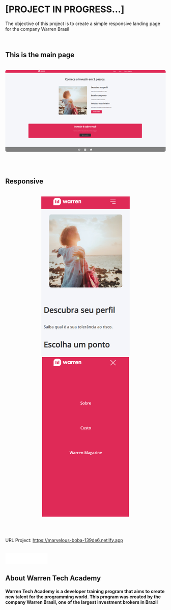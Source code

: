 <h1>[PROJECT IN PROGRESS...]</h1>

<p>The objective of this project is to create a simple responsive landing page for the company Warren Brasil</p>

<br>

<h2>This is the main page</h2>

<br>

<img style='border-radius: 5px' src='./assets/images/imagesFromReadme/warren-principal-page.png'/>

<br><br>

<h2>Responsive</h2>

<br>

<center>

<div>

<img src='./assets/images/imagesFromReadme/responsive.png' style='height: 500px'/>
<img src='./assets/images/imagesFromReadme/menu.png' style='height: 500px'/>

</div>

</center>

<br><br>

URL Project: <a> https://marvelous-boba-139de6.netlify.app </a>

<br>

<div>

<img src='./assets/images/logo.png' style='height: 35px'/>
<h2>About Warren Tech Academy</h2>

</div>

<h4>
Warren Tech Academy is a developer training program that aims to create new talent for the programming world. This program was created by the company Warren Brasil, one of the largest investment brokers in Brazil
</h4>